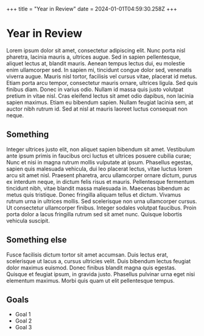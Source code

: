 +++
title = "Year in Review"
date = 2024-01-01T04:59:30.258Z
+++

# Year in Review

Lorem ipsum dolor sit amet, consectetur adipiscing elit. Nunc porta nisl pharetra, lacinia mauris a, ultrices augue. Sed in sapien pellentesque, aliquet lectus at, blandit mauris. Aenean tempus lectus dui, eu molestie enim ullamcorper sed. In sapien mi, tincidunt congue dolor sed, venenatis viverra augue. Mauris nisl tortor, facilisis vel cursus vitae, placerat id metus. Etiam porta arcu tempor, consectetur mauris ornare, ultrices ligula. Sed quis finibus diam. Donec in varius odio. Nullam id massa quis justo volutpat pretium in vitae nisl. Cras eleifend lectus sit amet odio dapibus, non lacinia sapien maximus. Etiam eu bibendum sapien. Nullam feugiat lacinia sem, at auctor nibh rutrum id. Sed at nisl at mauris laoreet luctus consequat non neque.

## Something

Integer ultrices justo elit, non aliquet sapien bibendum sit amet. Vestibulum ante ipsum primis in faucibus orci luctus et ultrices posuere cubilia curae; Nunc et nisi in magna rutrum mollis vulputate at ipsum. Phasellus egestas, sapien quis malesuada vehicula, dui leo placerat lectus, vitae luctus lorem arcu sit amet nisl. Praesent pharetra, arcu ullamcorper ornare dictum, purus ex interdum neque, in dictum felis risus et mauris. Pellentesque fermentum tincidunt nibh, vitae blandit massa malesuada in. Maecenas bibendum ac metus quis tristique. Donec fringilla aliquam tellus et dictum. Vivamus rutrum urna in ultrices mollis. Sed scelerisque non urna ullamcorper cursus. Ut consectetur ullamcorper finibus. Integer sodales volutpat faucibus. Proin porta dolor a lacus fringilla rutrum sed sit amet nunc. Quisque lobortis vehicula suscipit.

## Something else

Fusce facilisis dictum tortor sit amet accumsan. Duis lectus erat, scelerisque ut lacus a, cursus ultricies velit. Duis bibendum lectus feugiat dolor maximus euismod. Donec finibus blandit magna quis egestas. Quisque et feugiat ipsum, in gravida justo. Phasellus pulvinar urna eget nisi elementum maximus. Morbi quis quam ut elit pellentesque tempus.

## Goals

- Goal 1
- Goal 2
- Goal 3
